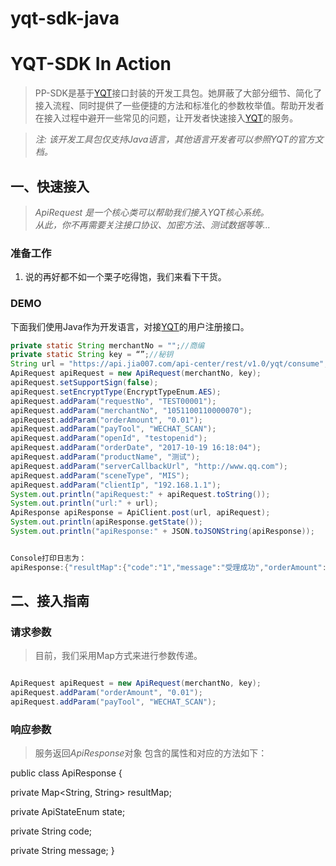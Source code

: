 # yqt-sdk-java
# YQT-SDK In Action

> PP-SDK是基于[YQT](http://www.jia007.com)接口封装的开发工具包。她屏蔽了大部分细节、简化了接入流程、同时提供了一些便捷的方法和标准化的参数枚举值。帮助开发者在接入过程中避开一些常见的问题，让开发者快速接入[YQT](http://payplus.yeepay.com)的服务。

> *注: 该开发工具包仅支持Java语言，其他语言开发者可以参照YQT的官方文档。*

## 一、快速接入

> *ApiRequest 是一个核心类可以帮助我们接入YQT核心系统。  
> 从此，你不再需要关注接口协议、加密方法、测试数据等等...*

### 准备工作

1. 说的再好都不如一个栗子吃得饱，我们来看下干货。

### DEMO

下面我们使用Java作为开发语言，对接[YQT](http://www.jia007.com)的用户注册接口。

```java
private static String merchantNo = "";//商编
private static String key = “”;//秘钥
String url = "https://api.jia007.com/api-center/rest/v1.0/yqt/consume";
ApiRequest apiRequest = new ApiRequest(merchantNo, key);
apiRequest.setSupportSign(false);
apiRequest.setEncryptType(EncryptTypeEnum.AES);
apiRequest.addParam("requestNo", "TEST00001");
apiRequest.addParam("merchantNo", "1051100110000070");
apiRequest.addParam("orderAmount", "0.01");
apiRequest.addParam("payTool", "WECHAT_SCAN");
apiRequest.addParam("openId", "testopenid");
apiRequest.addParam("orderDate", "2017-10-19 16:18:04");
apiRequest.addParam("productName", "测试");
apiRequest.addParam("serverCallbackUrl", "http://www.qq.com");
apiRequest.addParam("sceneType", "MIS");
apiRequest.addParam("clientIp", "192.168.1.1");
System.out.println("apiRequest:" + apiRequest.toString());
System.out.println("url:" + url);
ApiResponse apiResponse = ApiClient.post(url, apiRequest);
System.out.println(apiResponse.getState());
System.out.println("apiResponse:" + JSON.toJSONString(apiResponse));


Console打印日志为：
apiResponse:{"resultMap":{"code":"1","message":"受理成功","orderAmount":"0.01","orderNo":"11171117185644557301","redirectUrl":"weixin://wxpay/bizpayurl?pr=oyb4sLN","status":"PROCESS"},"state":"SUCCESS"}

```

## 二、接入指南

### 请求参数

> 目前，我们采用Map方式来进行参数传递。

```java

ApiRequest apiRequest = new ApiRequest(merchantNo, key);
apiRequest.addParam("orderAmount", "0.01");
apiRequest.addParam("payTool", "WECHAT_SCAN");
```

### 响应参数

> 服务返回*ApiResponse*对象 包含的属性和对应的方法如下：

public class ApiResponse {

private Map<String, String> resultMap;

private ApiStateEnum state;

private String code;

private String message;
}


```

